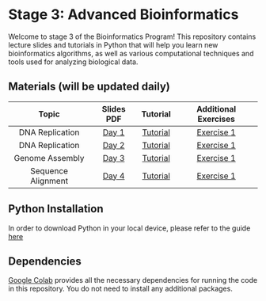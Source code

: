 # Stage 3: Advanced Bioinformatics

Welcome to stage 3 of the Bioinformatics Program! This repository contains lecture slides and tutorials in Python that will help
you learn new bioinformatics algorithms, as well as various computational techniques and tools used for analyzing biological data.

## Materials (will be updated daily)

| Topic              | Slides PDF                         | Tutorial                           | Additional Exercises                                              |
|:------------------:|:---------------------------------:|:---------------------------------:|:----------------------------------------------------------------:|
| DNA Replication    | [Day 1](./Day1_Chapter1_DNA-Replication.pdf)      | [Tutorial]() | [Exercise 1]()    |
| DNA Replication    | [Day 2](./)      | [Tutorial]() | [Exercise 1](./)               |
| Genome Assembly    | [Day 3](./)      | [Tutorial]() | [Exercise 1](./)                |
| Sequence Alignment | [Day 4](./)      | [Tutorial]() | [Exercise 1](./)                |

## Python Installation
In order to download Python in your local device, please refer to the guide [here](./python%20installation%20guide.pdf)

## Dependencies

[Google Colab](https://colab.research.google.com) provides all the necessary dependencies for running the code in this
repository. You do not need to install any additional packages.
